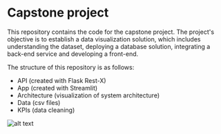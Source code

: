 # Capstone project

This repository contains the code for the capstone project. The project's objective is to establish a data visualization solution, 
which includes understanding the dataset, deploying a database solution, integrating a back-end service and 
developing a front-end.

The structure of this repository is as follows:
- API (created with Flask Rest-X)
- App (created with Streamlit)
- Architecture (visualization of system architecture)
- Data (csv files)
- KPIs (data cleaning)

![alt text](https://github.com/mistermakc/capstone/blob/main/architecture/Capstone%20Architecture.png)
